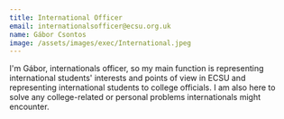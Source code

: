 ```yaml
---
title: International Officer
email: internationalsofficer@ecsu.org.uk
name: Gábor Csontos
image: /assets/images/exec/International.jpeg
---
```

I'm Gábor, internationals officer, so my main function is representing international students' interests and points of view in ECSU and representing international students to college officials. I am also here to solve any college-related or personal problems internationals might encounter.
